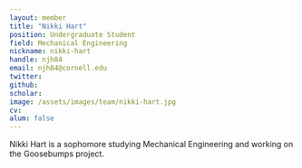 ```yaml
---
layout: member
title: "Nikki Hart"
position: Undergraduate Student
field: Mechanical Engineering
nickname: nikki-hart
handle: njh84
email: njh84@cornell.edu
twitter:
github:
scholar:
image: /assets/images/team/nikki-hart.jpg
cv:
alum: false
---
```

Nikki Hart is a sophomore studying Mechanical Engineering and working on the Goosebumps project.
